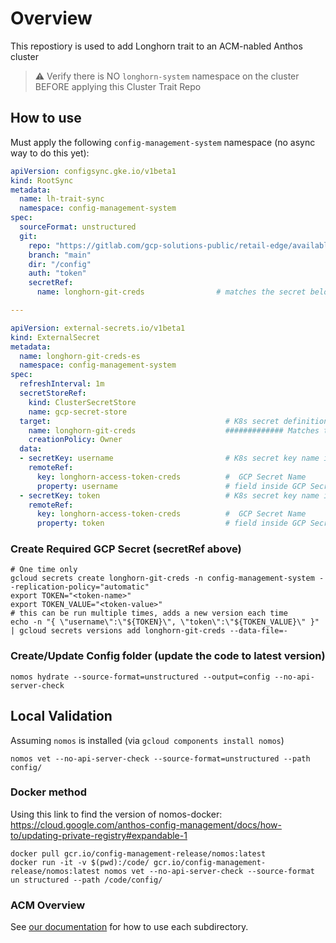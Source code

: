 # Overview

This repostiory is used to add Longhorn trait to an ACM-nabled Anthos cluster

> :warning: Verify there is NO `longhorn-system` namespace on the cluster BEFORE applying this Cluster Trait Repo

## How to use

Must apply the following `config-management-system` namespace (no async way to do this yet):

```yaml
apiVersion: configsync.gke.io/v1beta1
kind: RootSync
metadata:
  name: lh-trait-sync
  namespace: config-management-system
spec:
  sourceFormat: unstructured
  git:
    repo: "https://gitlab.com/gcp-solutions-public/retail-edge/available-cluster-traits/longhorn-anthos.git"
    branch: "main"
    dir: "/config"
    auth: "token"
    secretRef:
      name: longhorn-git-creds                # matches the secret below

---

apiVersion: external-secrets.io/v1beta1
kind: ExternalSecret
metadata:
  name: longhorn-git-creds-es
  namespace: config-management-system
spec:
  refreshInterval: 1m
  secretStoreRef:
    kind: ClusterSecretStore
    name: gcp-secret-store
  target:                                       # K8s secret definition
    name: longhorn-git-creds                    ############# Matches the secretRef above
    creationPolicy: Owner
  data:
  - secretKey: username                         # K8s secret key name inside secret
    remoteRef:
      key: longhorn-access-token-creds          #  GCP Secret Name
      property: username                        # field inside GCP Secret
  - secretKey: token                            # K8s secret key name inside secret
    remoteRef:
      key: longhorn-access-token-creds          #  GCP Secret Name
      property: token                           # field inside GCP Secret

```

### Create Required GCP Secret (secretRef above)

```
# One time only
gcloud secrets create longhorn-git-creds -n config-management-system --replication-policy="automatic"
export TOKEN="<token-name>"
export TOKEN_VALUE="<token-value>"
# this can be run multiple times, adds a new version each time
echo -n "{ \"username\":\"${TOKEN}\", \"token\":\"${TOKEN_VALUE}\" }" | gcloud secrets versions add longhorn-git-creds --data-file=-
```

### Create/Update Config folder (update the code to latest version)

```
nomos hydrate --source-format=unstructured --output=config --no-api-server-check
```

## Local Validation

Assuming `nomos` is installed (via `gcloud components install nomos`)

```
nomos vet --no-api-server-check --source-format=unstructured --path config/
```

### Docker method

Using this link to find the version of nomos-docker:  https://cloud.google.com/anthos-config-management/docs/how-to/updating-private-registry#expandable-1

```
docker pull gcr.io/config-management-release/nomos:latest
docker run -it -v $(pwd):/code/ gcr.io/config-management-release/nomos:latest nomos vet --no-api-server-check --source-format un structured --path /code/config/
```

### ACM Overview

See [our documentation](https://cloud.google.com/anthos-config-management/docs/repo) for how to use each subdirectory.
